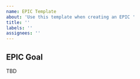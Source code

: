 ```yaml
---
name: EPIC Template
about: 'Use this template when creating an EPIC '
title: ''
labels: ''
assignees: ''
---
```


## EPIC Goal

TBD
